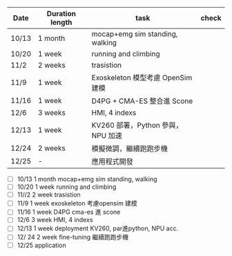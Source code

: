 | Date  | Duration length | task                            | check |
| ----- | --------------- | ------------------------------- | ----- |
| 10/13 | 1 month         | mocap+emg sim standing, walking |       |
| 10/20 | 1 week          | running and climbing            |       |
| 11/2  | 2 weeks         | trasistion                      |       |
| 11/9  | 1 week          | Exoskeleton 模型考慮 OpenSim 建模     |       |
| 11/16 | 1 week          | D4PG + CMA-ES 整合進 Scone         |       |
| 12/6  | 3 weeks         | HMI, 4 indexs                   |       |
| 12/13 | 1 week          | KV260 部署，Python 參與，NPU 加速       |       |
| 12/24 | 2 weeks         | 模擬微調，繼續跑跑步機                     |       |
| 12/25 | -               | 應用程式開發                          |       |


- [ ] 10/13 1 month mocap+emg sim standing, walking
- [ ] 10/20 1 week running and climbing
- [ ] 11//2 2 week trasistion
- [ ] 11/9 1 week exoskeleton 考慮opensim 建模
- [ ] 11/16 1 week D4PG cma-es 進 scone
- [ ] 12/6 3 week HMI, 4 indexs
- [ ] 12/13 1 week deployment KV260, par進python, NPU acc.
- [ ] 12/ 24 2 week fine-tuning 繼續跑跑步機
- [ ] 12/25 application